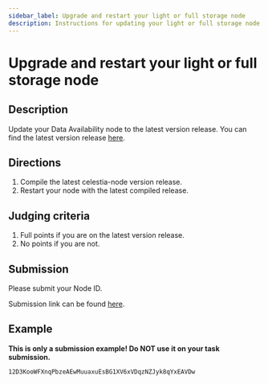 ```yaml
---
sidebar_label: Upgrade and restart your light or full storage node
description: Instructions for updating your light or full storage node to the latest version release.
---
```


# Upgrade and restart your light or full storage node

## Description

Update your Data Availability node to the latest version release. You
can find the latest version release [here](https://github.com/celestiaorg/celestia-node/releases).

## Directions

1. Compile the latest celestia-node version release.
2. Restart your node with the latest compiled release.

## Judging criteria

1. Full points if you are on the latest version release.
2. No points if you are not.

## Submission

Please submit your Node ID.

Submission link can be found [here](https://celestia.knack.com/theblockspacerace#testnet-portal).

## Example

**This is only a submission example! Do NOT use it on your task submission.**

 `12D3KooWFXnqPbzeAEwMuuaxuEsBG1XV6xVDqzNZJyk8qYxEAVDw`
